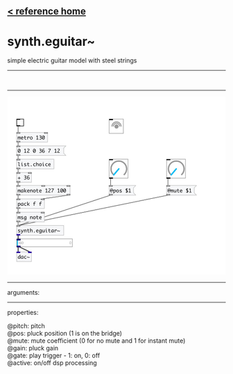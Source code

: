 [< reference home](index.html)
---

# synth.eguitar~


simple electric guitar model with steel strings

---

<br>


---


![example](examples/synth.eguitar~-example.jpg)

---
arguments:


---
properties:

@pitch: 
            pitch<br>
@pos: pluck
            position (1 is on the bridge)<br>
@mute: mute
            coefficient (0 for no mute and 1 for instant mute)<br>
@gain: pluck
            gain<br>
@gate: play trigger
            - 1: on, 0: off<br>
@active: on/off dsp
            processing<br>

